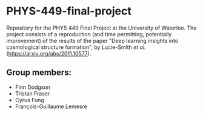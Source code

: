 # PHYS-449-final-project
Repository for the PHYS 449 Final Project at the University of Waterloo.
The project consists of a reproduction (and time permitting, potentially improvement) of the results of the paper 
"Deep learning insights into cosmological structure formation", by Lucie-Smith *et al.* 
(https://arxiv.org/abs/2011.10577).

## Group members:
* Finn Dodgson
* Tristan Fraser
* Cyrus Fung
* François-Guillaume Lemesre
